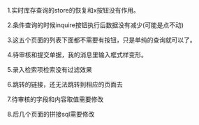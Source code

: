 1.实时库存查询的store的恢复和x按钮没有作用。

2.条件查询的时候inquire按钮执行后数据没有减少(可能是点不动)

3.这五个页面的列表下面都不需要有按钮，只是单纯的查询就可以了。

4.待审核和提交单据，我的消息里输入框式样变形。

5.录入检索项检索没有过滤效果

6.跳转的链接，还无法跳转到相应的页面去

7.待审核的字段和内容取值需要修改

8.后几个页面的拼接sql需要修改

